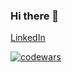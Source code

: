 ### Hi there 👋

[LinkedIn](https://www.linkedin.com/in/svnikolaev)

[![codewars](https://www.codewars.com/users/svnikolaev/badges/small)](https://www.codewars.com/users/svnikolaev) 

<!--
**svnikolaev/svnikolaev** is a ✨ _special_ ✨ repository because its `README.md` (this file) appears on your GitHub profile.

Here are some ideas to get you started:

- 🔭 I’m currently working on ...
- 🌱 I’m currently learning ...
- 👯 I’m looking to collaborate on ...
- 🤔 I’m looking for help with ...
- 💬 Ask me about ...
- 📫 How to reach me: ...
- 😄 Pronouns: ...
- ⚡ Fun fact: ...
-->
